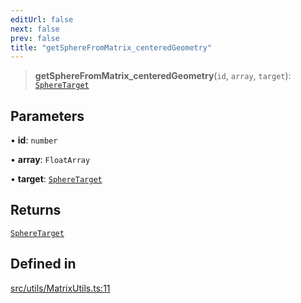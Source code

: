 ```yaml
---
editUrl: false
next: false
prev: false
title: "getSphereFromMatrix_centeredGeometry"
---
```


> **getSphereFromMatrix\_centeredGeometry**(`id`, `array`, `target`): [`SphereTarget`](/api/interfaces/spheretarget/)

## Parameters

• **id**: `number`

• **array**: `FloatArray`

• **target**: [`SphereTarget`](/api/interfaces/spheretarget/)

## Returns

[`SphereTarget`](/api/interfaces/spheretarget/)

## Defined in

[src/utils/MatrixUtils.ts:11](https://github.com/agargaro/instanced-mesh/blob/09034c570fc8bedebf7b7757d2f658100710378c/src/utils/MatrixUtils.ts#L11)
